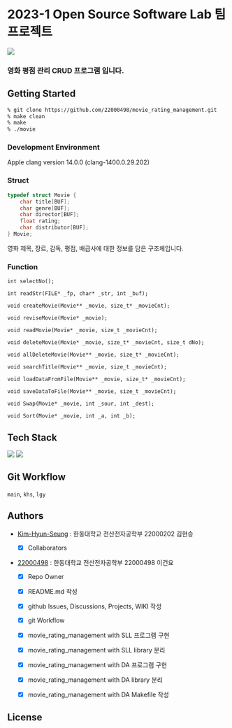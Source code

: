# 2023-1 Open Source Software Lab 팀 프로젝트

![](https://cdn.pixabay.com/photo/2016/01/22/08/17/banner-1155437_1280.png)

### 영화 평점 관리 CRUD 프로그램 입니다.

## Getting Started
```zsh 
% git clone https://github.com/22000498/movie_rating_management.git
% make clean
% make
% ./movie
```
### Development Environment
Apple clang version 14.0.0 (clang-1400.0.29.202)

### Struct
```C
typedef struct Movie {
    char title[BUF];
    char genre[BUF];
    char director[BUF];
    float rating;
    char distributor[BUF];
} Movie;
```
영화 제목, 장르, 감독, 평점, 배급사에 대한 정보를 담은 구조체입니다.
### Function 
`int selectNo();`

`int readStr(FILE* _fp, char* _str, int _buf);`

`void createMovie(Movie** _movie, size_t* _movieCnt);`

`void reviseMovie(Movie* _movie);`

`void readMovie(Movie* _movie, size_t _movieCnt);`

`void deleteMovie(Movie* _movie, size_t* _movieCnt, size_t dNo);`

`void allDeleteMovie(Movie** _movie, size_t* _movieCnt);`

`void searchTitle(Movie** _movie, size_t _movieCnt);`

`void loadDataFromFile(Movie** _movie, size_t* _movieCnt);`

`void saveDataToFile(Movie** _movie, size_t _movieCnt);`

`void Swap(Movie* _movie, int _sour, int _dest);`

`void Sort(Movie* _movie, int _a, int _b);`

## Tech Stack
<img src="https://img.shields.io/badge/c-00599C?style=for-the-badge&logo=c%2B%2B&logoColor=white"> <img src="https://img.shields.io/badge/git-F05032?style=for-the-badge&logo=git&logoColor=white">

## Git Workflow

`main`, `khs`, `lgy`

## Authors
* [Kim-Hyun-Seung](https://github.com/Kim-Hyun-Seung) : 한동대학교 전산전자공학부 22000202 김현승

  - [X] Collaborators
  
* [22000498](https://github.com/22000498) : 한동대학교 전산전자공학부 22000498 이건요

  - [X] Repo Owner
  
  - [X] README.md 작성
  
  - [X] github Issues, Discussions, Projects, WIKI 작성

  - [X] git Workflow

  - [X] movie_rating_management with SLL 프로그램 구현

  - [X] movie_rating_management with SLL library 분리
  
  - [X] movie_rating_management with DA 프로그램 구현
  
  - [X] movie_rating_management with DA library 분리

  - [X] movie_rating_management with DA Makefile 작성

## License
